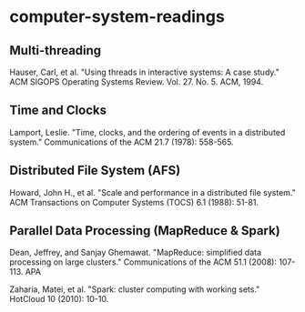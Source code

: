 # computer-system-readings

## Multi-threading 
Hauser, Carl, et al. "Using threads in interactive systems: A case study." ACM SIGOPS Operating Systems Review. Vol. 27. No. 5. ACM, 1994. 

## Time and Clocks
Lamport, Leslie. "Time, clocks, and the ordering of events in a distributed system." Communications of the ACM 21.7 (1978): 558-565.

## Distributed File System (AFS)
Howard, John H., et al. "Scale and performance in a distributed file system." ACM Transactions on Computer Systems (TOCS) 6.1 (1988): 51-81. 

## Parallel Data Processing (MapReduce & Spark)
Dean, Jeffrey, and Sanjay Ghemawat. "MapReduce: simplified data processing on large clusters." Communications of the ACM 51.1 (2008): 107-113. APA	

Zaharia, Matei, et al. "Spark: cluster computing with working sets." HotCloud 10 (2010): 10-10.
